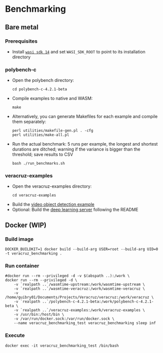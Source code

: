 # Benchmarking

## Bare metal

### Prerequisites
* Install [`wasi sdk 14`](https://github.com/WebAssembly/wasi-sdk) and set `WASI_SDK_ROOT` to point to its installation directory

### polybench-c
* Open the polybench directory:
  ```
  cd polybench-c-4.2.1-beta
  ```
* Compile examples to native and WASM:
  ```
  make
  ```
* Alternatively, you can generate Makefiles for each example and compile them separately:
  ```
  perl utilities/makefile-gen.pl . -cfg
  perl utilities/make-all.pl
  ```
* Run the actual benchmark: 5 runs per example, the longest and shortest durations are ditched; warning if the variance is bigger than the threshold; save results to CSV
  ```
  bash ./run_benchmarks.sh
  ```

### veracruz-examples
* Open the veracruz-examples directory:
  ```
  cd veracruz-examples
  ```
* Build the [video object detection example](https://github.com/gbryant-arm/veracruz-examples/tree/main/video-decoding)
* Optional: Build the [deep learning server](https://github.com/veracruz-project/veracruz-examples/tree/main/deep-learning-server) following the README



## Docker (WIP)

### Build image
```
DOCKER_BUILDKIT=1 docker build --build-arg USER=root --build-arg UID=0 -t veracruz_benchmarking .
```

### Run container
```
#docker run --rm --privileged -d -v $(abspath ..):/work \
docker run --rm --privileged -d \
	-v `realpath ..`/wasmtime-upstream:/work/wasmtime-upstream \
	-v `realpath ..`/wasmtime-veracruz:/work/wasmtime-veracruz \
	-v /home/guibry01/Documents/Projects/Veracruz/veracruz:/work/veracruz \
	-v `realpath ..`/polybench-c-4.2.1-beta:/work/polybench-c-4.2.1-beta \
	-v `realpath ..`/veracruz-examples:/work/veracruz-examples \
	-v /usr/bin:/host/bin \
	-v /var/run/docker.sock:/var/run/docker.sock \
	--name veracruz_benchmarking_test veracruz_benchmarking sleep inf
```

### Execute
```
docker exec -it veracruz_benchmarking_test /bin/bash
```
